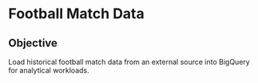 # Football Match Data
## Objective
Load historical football match data from an external source into BigQuery for analytical workloads.
